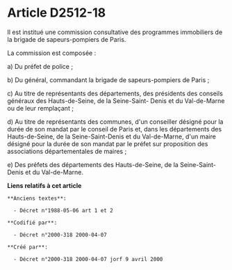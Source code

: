 # Article D2512-18

Il est institué une commission consultative des programmes immobiliers de la brigade de sapeurs-pompiers de Paris.

La commission est composée :

a) Du préfet de police ;

b) Du général, commandant la brigade de sapeurs-pompiers de Paris ;

c) Au titre de représentants des départements, des présidents des conseils généraux des Hauts-de-Seine, de la Seine-Saint-
Denis et du Val-de-Marne ou de leur remplaçant ;

d) Au titre de représentants des communes, d'un conseiller désigné pour la durée de son mandat par le conseil de Paris et,
dans les départements des Hauts-de-Seine, de la Seine-Saint-Denis et du Val-de-Marne, d'un maire désigné pour la durée de son
mandat par le préfet sur proposition des associations départementales de maires ;

e) Des préfets des départements des Hauts-de-Seine, de la Seine-Saint-Denis et du Val-de-Marne.

**Liens relatifs à cet article**

	**Anciens textes**:

	  - Décret n°1988-05-06 art 1 et 2

	**Codifié par**:

	  - Décret n°2000-318 2000-04-07

	**Créé par**:

	  - Décret n°2000-318 2000-04-07 jorf 9 avril 2000
